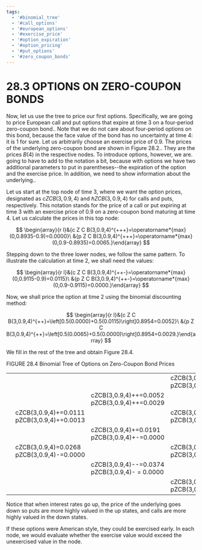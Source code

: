 ```yaml
---
tags:
  - '#binomial_tree'
  - '#call_options'
  - '#european_options'
  - '#exercise_price'
  - '#option_expiration'
  - '#option_pricing'
  - '#put_options'
  - '#zero_coupon_bonds'
---
```

# 28.3 OPTIONS ON ZERO-COUPON BONDS

Now, let us use the tree to price our first options. Specifically, we are going to price European call and put options that expire at time 3 on a four-period zero-coupon bond.. Note that we do not care about four-period options on this bond, because the face value of the bond has no uncertainty at time 4: it is 1 for sure. Let us arbitrarily choose an exercise price of 0.9. The prices of the underlying zero-coupon bond are shown in Figure 28.2.. They are the prices $B(4)$ in the respective nodes. To introduce options, however, we are. going to have to add to the notation a bit, because with options we have two additional parameters to put in parentheses--the expiration of the option and the exercise price. In addition, we need to show information about the underlying..

Let us start at the top node of time 3, where we want the option prices, designated as $c Z C B(3,0.9,4)$ and $\hbar{Z C B}(3,0.9,4)$ for calls and puts, respectively. This notation stands for the price of a call or put expiring at time 3 with an exercise price of 0.9 on a zero-coupon bond maturing at time 4. Let us calculate the prices in this top node:

$$
\begin{array}{r l}&{c Z C B(3,0.9,4)^{+++}=\operatorname*{max}(0,0.8935-0.9)=0.0000}\ &{p Z C B(3,0.9,4)^{+++}=\operatorname*{max}(0,0.9-0.8935)=0.0065.}\end{array}
$$

Stepping down to the three lower nodes, we follow the same pattern. To illustrate the calculation at time 2, we shall need the values:

$$
\begin{array}{r l}&{c Z C B(3,0.9,4)^{++-}=\operatorname*{max}(0,0.9115-0.9)=0.0115}\ &{p Z C B(3,0.9,4)^{++-}=\operatorname*{max}(0,0.9-0.9115)=0.0000.}\end{array}
$$

Now, we shall price the option at time 2 using the binomial discounting method:

$$
\begin{array}{r l}&{c Z C B(3,0.9,4)^{++}=\left[0.5(0.0000)+0.5(0.0115)\right]0.8954=0.0052}\ &{p Z C B(3,0.9,4)^{++}=\left[0.5(0.0065)+0.5(0.0000)\right]0.8954=0.0029.}\end{array}
$$

We fill in the rest of the tree and obtain Figure 28.4.

FIGURE 28.4  Binomial Tree of Options on Zero-Coupon Bond Prices


<html><body><table><tr><td colspan="2"></td><td></td><td>cZCB(3,0.9,4)+++=0.0000 pZCB(3,0.9,4)+++=0.0065</td></tr><tr><td rowspan="3"></td><td></td><td>cZCB(3,0.9,4)++=0.0052 pZCB(3,0.9,4)++=0.0029</td><td></td></tr><tr><td>cZCB(3,0.9,4)+=0.0111 pZCB(3,0.9,4)+=0.0013</td><td></td><td>cZCB(3,0.9,4)++-=0.0115 pZCB(3,0.9,4)++-=0.0000</td></tr><tr><td></td><td>cZCB(3,0.9,4)+=0.0191 pZCB(3,0.9,4)+-=0.0000</td><td></td></tr><tr><td rowspan="3"></td><td>cZCB(3,0.9,4)=0.0268 pZCB(3,0.9,4)-=0.0000</td><td></td><td>cZCB(3,0.9,4)--+=0.0299 pZCB(3,0.9,4)--+=0.0000</td></tr><tr><td></td><td>cZCB(3,0.9,4)--=0.0374 pZCB(3,0.9,4)- = 0.0000</td><td></td></tr><tr><td></td><td></td><td>cZCB(3,0.9,4)---=0.0487 pZCB(3,0.9,4)---=0.0000</td></tr></table></body></html>

Notice that when interest rates go up, the price of the underlying goes down so puts are more highly valued in the up states, and calls are more highly valued in the down states.

If these options were American style, they could be exercised early. In each node, we would evaluate whether the exercise value would exceed the unexercised value in the node.
